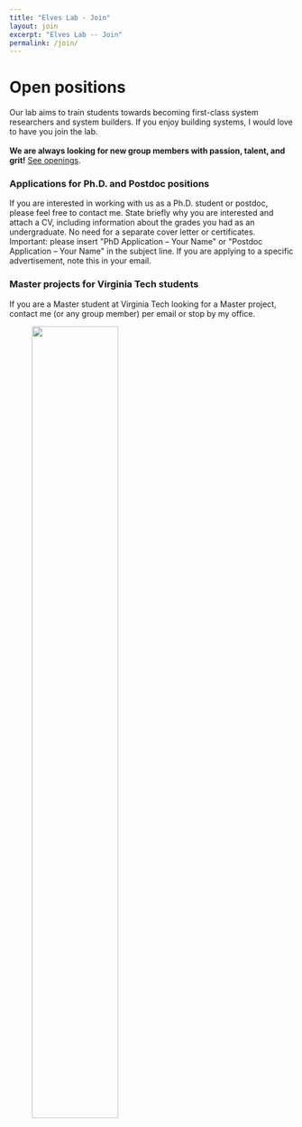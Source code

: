 ```yaml
---
title: "Elves Lab - Join"
layout: join
excerpt: "Elves Lab -- Join"
permalink: /join/
---
```


# Open positions

Our lab aims to train students towards becoming first-class system researchers and system builders. If you enjoy building systems, I would love to have you join the lab. <br /><br />
**We are always looking for new group members with passion, talent, and grit!** [See openings](https://people.cs.vt.edu/~litinghu/).

### Applications for Ph.D. and Postdoc positions

If you are interested in working with us as a Ph.D. student or postdoc, please feel free to contact me. State briefly why you are interested and attach a CV, including information about the grades you had as an undergraduate. No need for a separate cover letter or certificates. Important: please insert \"PhD Application – Your Name\" or \"Postdoc Application – Your Name\" in the subject line. If you are applying to a specific advertisement, note this in your email.

### Master projects for Virginia Tech students

If you are a Master student at Virginia Tech looking for a Master project, contact me (or any group member) per email or stop by my office.

<figure>
<img src="{{ site.url }}{{ site.baseurl }}/images/picpic/vt_winter.jpeg" width="60%" >
</figure>
